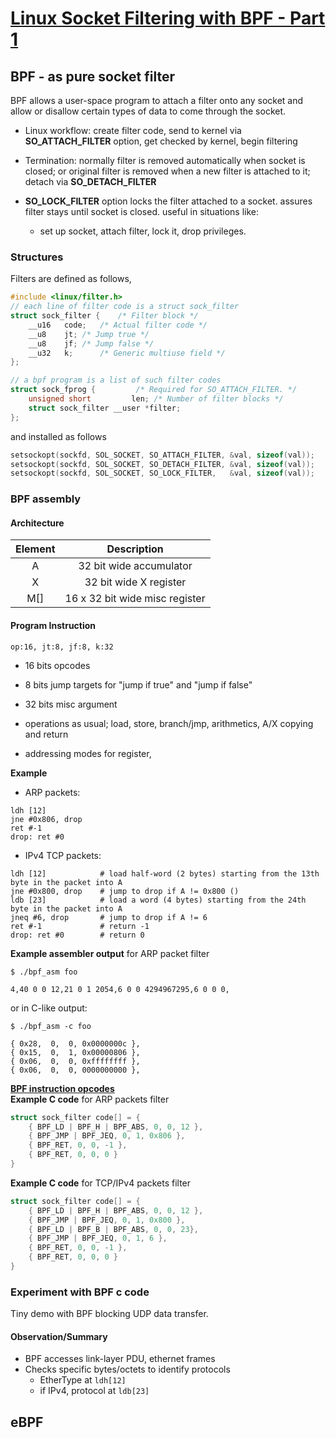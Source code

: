# [Linux Socket Filtering with BPF - Part 1](https://www.kernel.org/doc/Documentation/networking/filter.txt)
## BPF - as pure socket filter
BPF allows a user-space program to attach a filter onto any socket and allow or disallow certain types of data to come through the socket.

- Linux workflow: create filter code, send to kernel via **SO_ATTACH_FILTER** option, get checked by kernel, begin filtering

- Termination: normally filter is removed automatically when socket is closed; or original filter is removed when a new filter is attached to it; detach via **SO_DETACH_FILTER**

- **SO_LOCK_FILTER** option locks the filter attached to a socket. assures filter stays until socket is closed. useful in situations like:
    - set up socket, attach filter, lock it, drop privileges.


### Structures
Filters are defined as follows,
```c
#include <linux/filter.h>
// each line of filter code is a struct sock_filter
struct sock_filter {	/* Filter block */
	__u16	code;   /* Actual filter code */
	__u8	jt;	/* Jump true */
	__u8	jf;	/* Jump false */
	__u32	k;      /* Generic multiuse field */
};

// a bpf program is a list of such filter codes
struct sock_fprog {			/* Required for SO_ATTACH_FILTER. */
	unsigned short		   len;	/* Number of filter blocks */
	struct sock_filter __user *filter;
};
```
and installed as follows

```c
setsockopt(sockfd, SOL_SOCKET, SO_ATTACH_FILTER, &val, sizeof(val));
setsockopt(sockfd, SOL_SOCKET, SO_DETACH_FILTER, &val, sizeof(val));
setsockopt(sockfd, SOL_SOCKET, SO_LOCK_FILTER,   &val, sizeof(val));
```

### BPF assembly
#### Architecture
| Element | Description |
| :-----: | :---------: |
| A | 32 bit wide accumulator |
| X | 32 bit wide X register |
| M\[\] | 16 x 32 bit wide misc register |

#### Program Instruction
```
op:16, jt:8, jf:8, k:32
```
- 16 bits opcodes
- 8 bits jump targets for "jump if true" and "jump if false"
- 32 bits misc argument

- operations as usual; load, store, branch/jmp, arithmetics, A/X copying and return
- addressing modes for register,

**Example**
- ARP packets:  

```
ldh [12]
jne #0x806, drop
ret #-1
drop: ret #0
```

- IPv4 TCP packets:

```
ldh [12]            # load half-word (2 bytes) starting from the 13th byte in the packet into A
jne #0x800, drop    # jump to drop if A != 0x800 ()
ldb [23]            # load a word (4 bytes) starting from the 24th byte in the packet into A
jneq #6, drop       # jump to drop if A != 6
ret #-1             # return -1
drop: ret #0        # return 0
```

**Example assembler output** for ARP packet filter
```shell
$ ./bpf_asm foo
```
```
4,40 0 0 12,21 0 1 2054,6 0 0 4294967295,6 0 0 0,
```

or in C-like output:
```shell
$ ./bpf_asm -c foo
```
```
{ 0x28,  0,  0, 0x0000000c },
{ 0x15,  0,  1, 0x00000806 },
{ 0x06,  0,  0, 0xffffffff },
{ 0x06,  0,  0, 0000000000 },
```

[**BPF instruction opcodes**](https://github.com/torvalds/linux/blob/master/include/uapi/linux/bpf_common.h)  
**Example C code** for ARP packets filter
```c
struct sock_filter code[] = {
    { BPF_LD | BPF_H | BPF_ABS, 0, 0, 12 },
    { BPF_JMP | BPF_JEQ, 0, 1, 0x806 },
    { BPF_RET, 0, 0, -1 },
    { BPF_RET, 0, 0, 0 }
}
```

**Example C code** for TCP/IPv4 packets filter
```c
struct sock_filter code[] = {
    { BPF_LD | BPF_H | BPF_ABS, 0, 0, 12 },
    { BPF_JMP | BPF_JEQ, 0, 1, 0x800 },
    { BPF_LD | BPF_B | BPF_ABS, 0, 0, 23},
    { BPF_JMP | BPF_JEQ, 0, 1, 6 },
    { BPF_RET, 0, 0, -1 },
    { BPF_RET, 0, 0, 0 }
}
```

### Experiment with BPF c code
Tiny demo with BPF blocking UDP data transfer.

#### Observation/Summary
- BPF accesses link-layer PDU, ethernet frames
- Checks specific bytes/octets to identify protocols
    - EtherType at `ldh[12]`
    - if IPv4, protocol at `ldb[23]`

## eBPF
